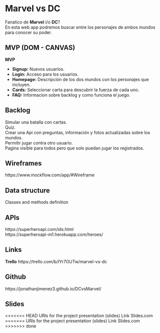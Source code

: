 <h1>Marvel vs DC</h1>
Fanatico de <strong>Marvel</strong> i/o <strong>DC</strong>? <br>
En esta web app podremos buscar entre los personajes de ambos mundos para conocer su poder.

<h2>MVP (DOM - CANVAS)</h2>
<strong>MVP</strong>
<ul>
  <li><strong>Signup:</strong> Nuevos usuarios.</li>
  <li><strong>Login:</strong> Acceso para los usuarios.</li>
  <li><strong>Homepage:</strong> Descripción de los dos mundos con los personajes que incluyen.</li>
  <li><strong>Cards:</strong> Seleccionar carta para descubrir la fuerza de cada uno.</li>
  <li><strong>FAQ:</strong> Informacion sobre backlog y como funciona el juego.</li>
</ul>

<h2>Backlog</h2>
Simular una batalla con cartas.<br>
Quiz.<br>
Crear una Api con preguntas, información y fotos actualizadas sobre los mundos.<br>
Permitir jugar contra otro usuario.<br>
Pagina visible para todos pero que solo puedan jugar los registrados.


<h2>Wireframes</h2>
https://www.mockflow.com/app/#Wireframe

<h2>Data structure</h2>
Classes and methods definition

<h2>APIs</h2>
https://superheroapi.com/ids.html <br>
https://superheroapi-m1.herokuapp.com/heroes/

<h2>Links</h2>
<strong>Trello</strong>
https://trello.com/b/IYr7OUTw/marvel-vs-dc

<h2>Github</h2>
https://jonathanjimenez3.github.io/DCvsMarvel/

<h2>Slides</h2>
<<<<<<< HEAD
URls for the project presentation (slides) Link Slides.com
=======
URls for the project presentation (slides) Link Slides.com
>>>>>>> done
